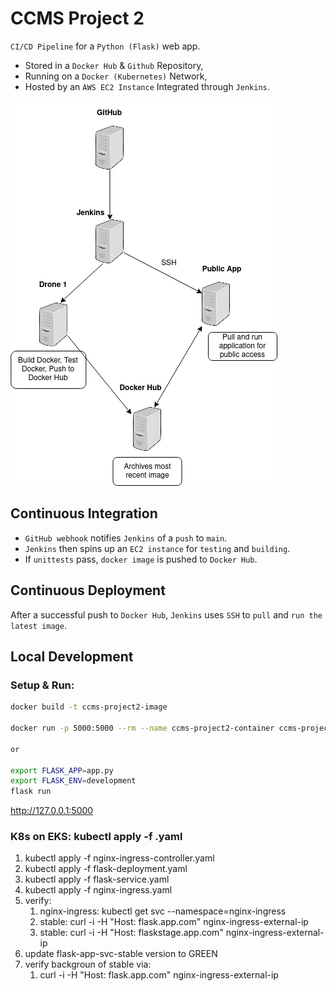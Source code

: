 # CCMS Project 2

`CI/CD Pipeline` for a `Python (Flask)` web app.

- Stored in a `Docker Hub` & `Github` Repository,
- Running on a `Docker (Kubernetes)` Network,
- Hosted by an `AWS EC2 Instance` Integrated through `Jenkins`.

![CICD Pipeline](./extras/proj2-initial-cicd.png)

## Continuous Integration

- `GitHub webhook` notifies `Jenkins` of a `push` to `main`.
- `Jenkins` then spins up an `EC2 instance` for `testing` and `building`.
- If `unittests` pass, `docker image` is pushed to `Docker Hub`.

## Continuous Deployment

After a successful push to `Docker Hub`, `Jenkins` uses `SSH` to `pull` and `run the latest image`.

## Local Development

### Setup & Run:

```bash
docker build -t ccms-project2-image

docker run -p 5000:5000 --rm --name ccms-project2-container ccms-project2-image

or

export FLASK_APP=app.py
export FLASK_ENV=development
flask run
```

<http://127.0.0.1:5000>

### K8s on EKS: kubectl apply -f .yaml
1. kubectl apply -f nginx-ingress-controller.yaml
2. kubectl apply -f flask-deployment.yaml
3. kubectl apply -f flask-service.yaml
4. kubectl apply -f nginx-ingress.yaml
5. verify:
   1. nginx-ingress: kubectl get svc --namespace=nginx-ingress
   2. stable: curl -i -H "Host: flask.app.com" nginx-ingress-external-ip
   3. stable: curl -i -H "Host: flaskstage.app.com" nginx-ingress-external-ip
6. update flask-app-svc-stable version to GREEN
7. verify backgroun of stable via:
   1. curl -i -H "Host: flask.app.com" nginx-ingress-external-ip